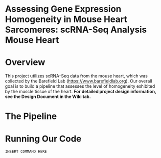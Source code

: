 # Assessing Gene Expression Homogeneity in Mouse Heart Sarcomeres: scRNA-Seq Analysis Mouse Heart

# Overview
This project utilizes scRNA-Seq data from the mouse heart, which was collected by the Barefield Lab (https://www.barefieldlab.org). Our overall goal is to build a pipeline that assesses the level of homogeneity exhibited by the muscle tissue of the heart. **For detailed project design information, see the Design Document in the Wiki tab.**

# The Pipeline

# Running Our Code
```
INSERT COMMAND HERE
```
